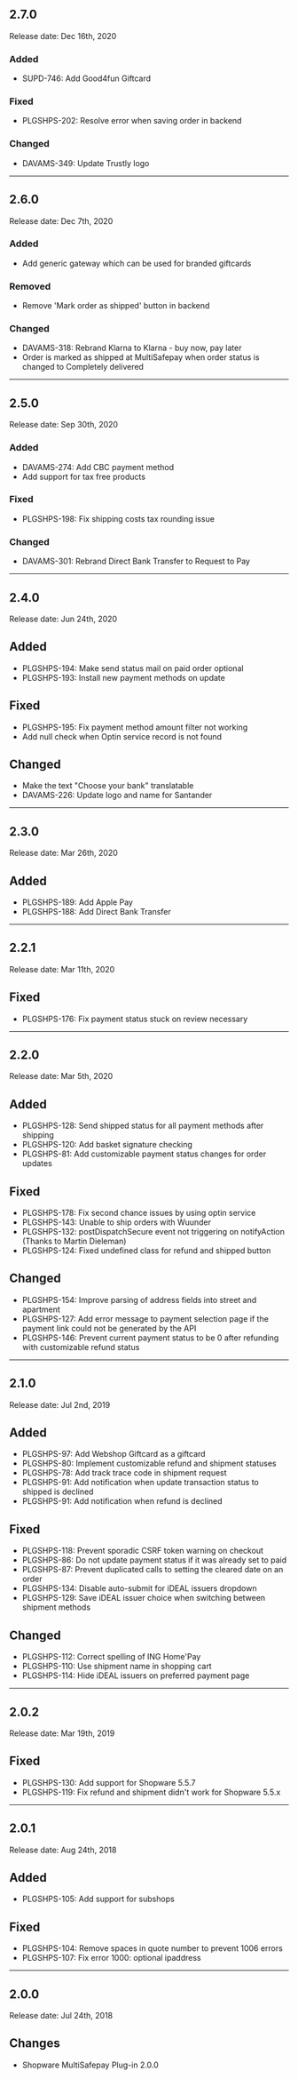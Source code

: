 ## 2.7.0
Release date: Dec 16th, 2020

### Added
+ SUPD-746: Add Good4fun Giftcard

### Fixed
+ PLGSHPS-202: Resolve error when saving order in backend

### Changed
+ DAVAMS-349: Update Trustly logo

***

## 2.6.0
Release date: Dec 7th, 2020

### Added
+ Add generic gateway which can be used for branded giftcards

### Removed
+ Remove 'Mark order as shipped' button in backend

### Changed
+ DAVAMS-318: Rebrand Klarna to Klarna - buy now, pay later
+ Order is marked as shipped at MultiSafepay when order status is changed to Completely delivered

***

## 2.5.0
Release date: Sep 30th, 2020

### Added
+ DAVAMS-274: Add CBC payment method
+ Add support for tax free products

### Fixed
+ PLGSHPS-198: Fix shipping costs tax rounding issue

### Changed
+ DAVAMS-301: Rebrand Direct Bank Transfer to Request to Pay

***

## 2.4.0
Release date: Jun 24th, 2020

## Added
+ PLGSHPS-194: Make send status mail on paid order optional
+ PLGSHPS-193: Install new payment methods on update

## Fixed
+ PLGSHPS-195: Fix payment method amount filter not working
+ Add null check when Optin service record is not found

## Changed
+ Make the text "Choose your bank" translatable
+ DAVAMS-226: Update logo and name for Santander

***

## 2.3.0
Release date: Mar 26th, 2020

## Added
+ PLGSHPS-189: Add Apple Pay
+ PLGSHPS-188: Add Direct Bank Transfer

***

## 2.2.1
Release date: Mar 11th, 2020

## Fixed
+ PLGSHPS-176: Fix payment status stuck on review necessary

***

## 2.2.0
Release date: Mar 5th, 2020

## Added
+ PLGSHPS-128: Send shipped status for all payment methods after shipping
+ PLGSHPS-120: Add basket signature checking
+ PLGSHPS-81: Add customizable payment status changes for order updates

## Fixed
+ PLGSHPS-178: Fix second chance issues by using optin service
+ PLGSHPS-143: Unable to ship orders with Wuunder
+ PLGSHPS-132: postDispatchSecure event not triggering on notifyAction (Thanks to Martin Dieleman)
+ PLGSHPS-124: Fixed undefined class for refund and shipped button

## Changed
+ PLGSHPS-154: Improve parsing of address fields into street and apartment
+ PLGSHPS-127: Add error message to payment selection page if the payment link could not be generated by the API
+ PLGSHPS-146: Prevent current payment status to be 0 after refunding with customizable refund status

***

## 2.1.0
Release date: Jul 2nd, 2019

## Added
+ PLGSHPS-97: Add Webshop Giftcard as a giftcard
+ PLGSHPS-80: Implement customizable refund and shipment statuses
+ PLGSHPS-78: Add track trace code in shipment request
+ PLGSHPS-91: Add notification when update transaction status to shipped is declined
+ PLGSHPS-91: Add notification when refund is declined

## Fixed
+ PLGSHPS-118: Prevent sporadic CSRF token warning on checkout
+ PLGSHPS-86: Do not update payment status if it was already set to paid
+ PLGSHPS-87: Prevent duplicated calls to setting the cleared date on an order
+ PLGSHPS-134: Disable auto-submit for iDEAL issuers dropdown
+ PLGSHPS-129: Save iDEAL issuer choice when switching between shipment methods

## Changed
+ PLGSHPS-112: Correct spelling of ING Home'Pay
+ PLGSHPS-110: Use shipment name in shopping cart
+ PLGSHPS-114: Hide iDEAL issuers on preferred payment page

***

## 2.0.2
Release date: Mar 19th, 2019

## Fixed
+ PLGSHPS-130: Add support for Shopware 5.5.7
+ PLGSHPS-119: Fix refund and shipment didn't work for Shopware 5.5.x

***

## 2.0.1
Release date: Aug 24th, 2018

## Added
+ PLGSHPS-105: Add support for subshops

## Fixed
+ PLGSHPS-104: Remove spaces in quote number to prevent 1006 errors
+ PLGSHPS-107: Fix error 1000: optional ipaddress

***

## 2.0.0
Release date: Jul 24th, 2018

## Changes
+ Shopware MultiSafepay Plug-in 2.0.0
